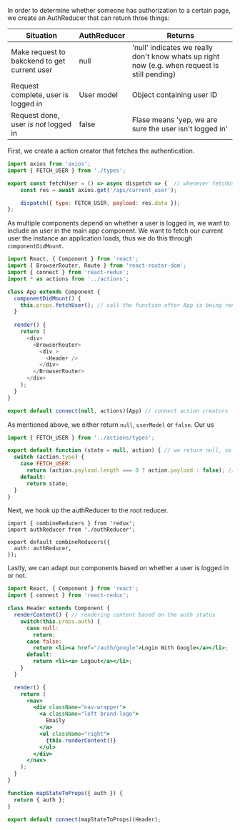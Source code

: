 In order to determine whether someone has authorization to a certain page,  we create an AuthReducer that can return three things:

| Situation   | AuthReducer | Returns  |   
|-------------|-------------|----------|
|  Make request to bakckend to get current user           |    null         |   'null' indicates we really don't know whats up right now (e.g. when request is still pending)       |
|  Request complete, user is logged in          |     User model        |    Object containing user ID      |
|     Request done, user *is not* logged in        |      false       |   Flase means 'yep, we are sure the user isn't logged in'       |

First, we create a action creator that fetches the authentication.
```js
import axios from 'axios';
import { FETCH_USER } from './types';

export const fetchUser = () => async dispatch => {  // whenever fetchUser is called it will instantly return a function
    const res = await axios.get('/api/current_user');

    dispatch({ type: FETCH_USER, payload: res.data });
};
```
As multiple components depend on whether a user is logged in, we want to include an user in the main app component. We want to fetch our current user the instance an application loads, thus we do this through `componentDidMount`.
```js
import React, { Component } from 'react';
import { BrowserRouter, Route } from 'react-router-dom';
import { connect } from 'react-redux';
import * as actions from '../actions';

class App extends Component {
  componentDidMount() {
    this.props.fetchUser(); // call the function after App is being rendered
  }
  
  render() {
    return (
      <div>
        <BrowserRouter>
          <div >
            <Header />
          </div>
        </BrowserRouter>
      </div>
    );
  }
}

export default connect(null, actions)(App) // connect action creators
```
As mentioned above, we either return `null`, `userModel` or `false`. Our us
```js
import { FETCH_USER } from '../actions/types';

export default function (state = null, action) { // we return null, so be default we don't know if he is logged-in
  switch (action.type) {
    case FETCH_USER:
      return (action.payload.length === 0 ? action.payload : false); // if the string is empty string  return false
    default:
      return state;
  }
}
```
Next, we hook up the authReducer to the root reducer.
```
import { combineReducers } from 'redux';
import authReducer from './authReducer';

export default combineReducers({
  auth: authReducer,
});
```

Lastly, we can adapt our components based on whether a user is logged in or not.
```jsx
import React, { Component } from 'react';
import { connect } from 'react-redux';

class Header extends Component {
  renderContent() { // rendering content based on the auth status
    switch(this.props.auth) {
      case null:
        return;
      case false:
        return <li><a href="/auth/google">Login With Google</a></li>;
      default:
        return <li><a> Logout</a></li>;
    }
  }

  render() {
    return (
      <nav>
        <div className="nav-wrapper">
          <a className="left brand-logo">
            Emaily
          </a>
          <ul className="right">
            {this.renderContent()}
          </ul>
        </div>
      </nav>
    );
  }
}

function mapStateToProps({ auth }) {
  return { auth };
}

export default connect(mapStateToProps)(Header);
```

